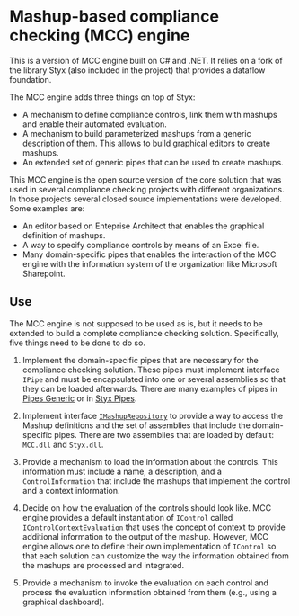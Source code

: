 # Mashup-based compliance checking (MCC) engine

This is a version of MCC engine built on C# and .NET. It relies on a fork of the 
library Styx (also included in the project) that provides a dataflow foundation.

The MCC engine adds three things on top of Styx:
- A mechanism to define compliance controls, link them with mashups and enable
their automated evaluation.
- A mechanism to build parameterized mashups from a generic description of them.
This allows to build graphical editors to create mashups.
- An extended set of generic pipes that can be used to create mashups.

This MCC engine is the open source version of the core solution that was used
in several compliance checking projects with different organizations. In those
projects several closed source implementations were developed. Some examples 
are:
- An editor based on Enteprise Architect that enables the graphical definition
of mashups. 
- A way to specify compliance controls by means of an Excel file.
- Many domain-specific pipes that enables the interaction of the MCC engine with
the information system of the organization like Microsoft Sharepoint.

## Use

The MCC engine is not supposed to be used as is, but it needs to be extended to
build a complete compliance checking solution. Specifically, five things need 
to be done to do so.

1. Implement the domain-specific pipes that are necessary for the compliance
checking solution. These pipes must implement interface `IPipe` and must be
encapsulated into one or several assemblies so that they can be loaded 
afterwards. There are many examples of pipes in 
[Pipes Generic](MCC/Pipes.Generic) or in [Styx Pipes](Styx/Pipes). 

2. Implement interface [`IMashupRepository`](MCC/Mashups/IMashupRepository) 
to provide a way to access the Mashup definitions and the set of assemblies that 
include the domain-specific pipes. There are two assemblies that are loaded by 
default: `MCC.dll` and `Styx.dll`.

3. Provide a mechanism to load the information about the controls. This 
information must include a name, a description, and a `ControlInformation` that
include the mashups that implement the control and a context information.

4. Decide on how the evaluation of the controls should look like. MCC engine
provides a default instantiation of `IControl` called 
`IControlContextEvaluation` that uses the concept of context to provide 
additional information to the output of the mashup. However, MCC engine allows 
one to define their own implementation of `IControl` so that each solution can 
customize the way the information obtained from the mashups are processed and 
integrated.

5. Provide a mechanism to invoke the evaluation on each control and process the 
evaluation information obtained from them (e.g., using a graphical dashboard).

